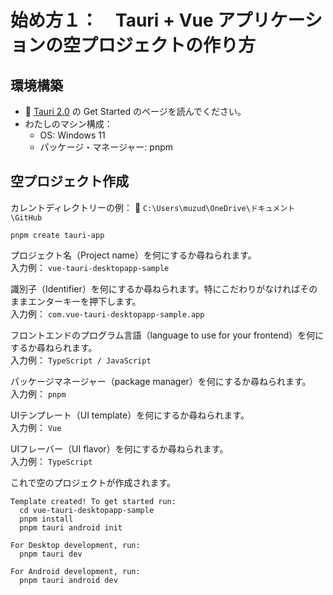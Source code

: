 # 始め方１：　Tauri + Vue アプリケーションの空プロジェクトの作り方

## 環境構築

* 📖 [Tauri 2.0](https://v2.tauri.app/)  の Get Started のページを読んでください。
* わたしのマシン構成：
    * OS: Windows 11
    * パッケージ・マネージャー: pnpm

## 空プロジェクト作成

カレントディレクトリーの例： 📁 `C:\Users\muzud\OneDrive\ドキュメント\GitHub`  

```shell
pnpm create tauri-app
```

プロジェクト名（Project name）を何にするか尋ねられます。  
入力例： `vue-tauri-desktopapp-sample`  

識別子（Identifier）を何にするか尋ねられます。特にこだわりがなければそのままエンターキーを押下します。  
入力例： `com.vue-tauri-desktopapp-sample.app`  

フロントエンドのプログラム言語（language to use for your frontend）を何にするか尋ねられます。  
入力例： `TypeScript / JavaScript`  

パッケージマネージャー（package manager）を何にするか尋ねられます。  
入力例： `pnpm`  

UIテンプレート（UI template）を何にするか尋ねられます。  
入力例： `Vue`  

UIフレーバー（UI flavor）を何にするか尋ねられます。  
入力例： `TypeScript`  

これで空のプロジェクトが作成されます。  

```plaintext
Template created! To get started run:
  cd vue-tauri-desktopapp-sample
  pnpm install
  pnpm tauri android init

For Desktop development, run:
  pnpm tauri dev

For Android development, run:
  pnpm tauri android dev
```
